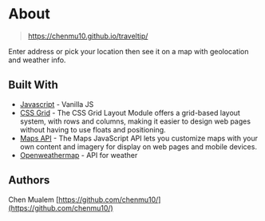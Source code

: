 # About
> https://chenmu10.github.io/traveltip/

Enter address or pick your location then see it on a map with geolocation and weather info. 

## Built With

* [Javascript](http://) - Vanilla JS
* [CSS Grid](https://developer.mozilla.org/en-US/docs/Web/CSS/CSS_Grid_Layout) - The CSS Grid Layout Module offers a grid-based layout system, with rows and columns, making it easier to design web pages without having to use floats and positioning.
* [Maps API](https://cloud.google.com/maps-platform/) - The Maps JavaScript API lets you customize maps with your own content and imagery for display on web pages and mobile devices. 
* [Openweathermap](https://openweathermap.org/api) - API for weather

## Authors

Chen Mualem 
[https://github.com/chenmu10/](https://github.com/chenmu10/)
